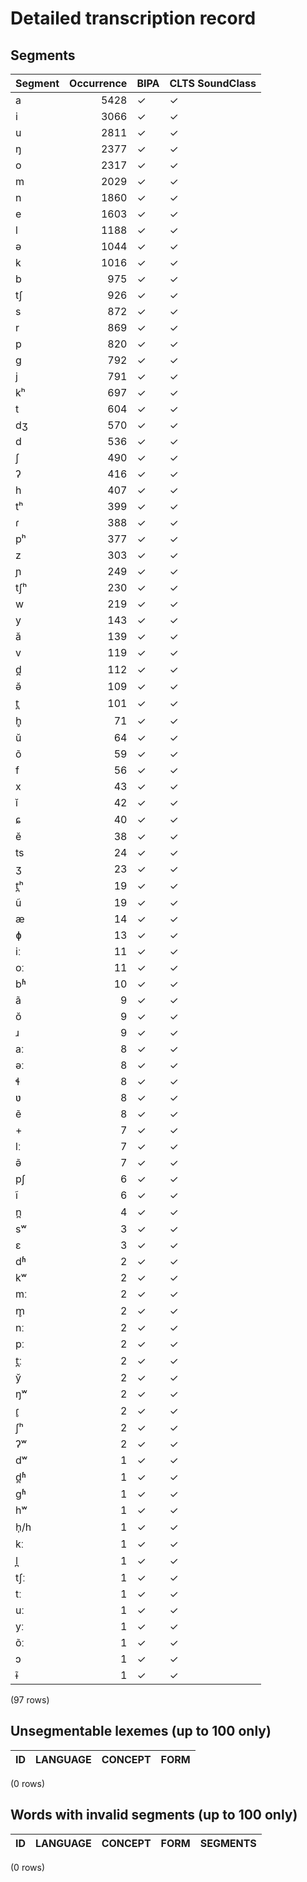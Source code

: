 
# Detailed transcription record

## Segments

| Segment | Occurrence | BIPA | CLTS SoundClass |
|:----------|-------------:|:-------|:------------------|
| a | 5428 | ✓ | ✓ |
| i | 3066 | ✓ | ✓ |
| u | 2811 | ✓ | ✓ |
| ŋ | 2377 | ✓ | ✓ |
| o | 2317 | ✓ | ✓ |
| m | 2029 | ✓ | ✓ |
| n | 1860 | ✓ | ✓ |
| e | 1603 | ✓ | ✓ |
| l | 1188 | ✓ | ✓ |
| ə | 1044 | ✓ | ✓ |
| k | 1016 | ✓ | ✓ |
| b | 975 | ✓ | ✓ |
| tʃ | 926 | ✓ | ✓ |
| s | 872 | ✓ | ✓ |
| r | 869 | ✓ | ✓ |
| p | 820 | ✓ | ✓ |
| g | 792 | ✓ | ✓ |
| j | 791 | ✓ | ✓ |
| kʰ | 697 | ✓ | ✓ |
| t | 604 | ✓ | ✓ |
| dʒ | 570 | ✓ | ✓ |
| d | 536 | ✓ | ✓ |
| ʃ | 490 | ✓ | ✓ |
| ʔ | 416 | ✓ | ✓ |
| h | 407 | ✓ | ✓ |
| tʰ | 399 | ✓ | ✓ |
| ɾ | 388 | ✓ | ✓ |
| pʰ | 377 | ✓ | ✓ |
| z | 303 | ✓ | ✓ |
| ɲ | 249 | ✓ | ✓ |
| tʃʰ | 230 | ✓ | ✓ |
| w | 219 | ✓ | ✓ |
| y | 143 | ✓ | ✓ |
| ă | 139 | ✓ | ✓ |
| v | 119 | ✓ | ✓ |
| d̪ | 112 | ✓ | ✓ |
| ə̆ | 109 | ✓ | ✓ |
| t̪ | 101 | ✓ | ✓ |
| h̥ | 71 | ✓ | ✓ |
| ŭ | 64 | ✓ | ✓ |
| õ | 59 | ✓ | ✓ |
| f | 56 | ✓ | ✓ |
| x | 43 | ✓ | ✓ |
| ĭ | 42 | ✓ | ✓ |
| ɕ | 40 | ✓ | ✓ |
| ĕ | 38 | ✓ | ✓ |
| ts | 24 | ✓ | ✓ |
| ʒ | 23 | ✓ | ✓ |
| t̪ʰ | 19 | ✓ | ✓ |
| ũ | 19 | ✓ | ✓ |
| æ | 14 | ✓ | ✓ |
| ɸ | 13 | ✓ | ✓ |
| iː | 11 | ✓ | ✓ |
| oː | 11 | ✓ | ✓ |
| bʱ | 10 | ✓ | ✓ |
| ã | 9 | ✓ | ✓ |
| ŏ | 9 | ✓ | ✓ |
| ɹ | 9 | ✓ | ✓ |
| aː | 8 | ✓ | ✓ |
| əː | 8 | ✓ | ✓ |
| ɬ | 8 | ✓ | ✓ |
| ʋ | 8 | ✓ | ✓ |
| ẽ | 8 | ✓ | ✓ |
| + | 7 | ✓ | ✓ |
| lː | 7 | ✓ | ✓ |
| ə̃ | 7 | ✓ | ✓ |
| pʃ | 6 | ✓ | ✓ |
| ĩ | 6 | ✓ | ✓ |
| n̪ | 4 | ✓ | ✓ |
| sʷ | 3 | ✓ | ✓ |
| ɛ | 3 | ✓ | ✓ |
| dʱ | 2 | ✓ | ✓ |
| kʷ | 2 | ✓ | ✓ |
| mː | 2 | ✓ | ✓ |
| m̥ | 2 | ✓ | ✓ |
| nː | 2 | ✓ | ✓ |
| pː | 2 | ✓ | ✓ |
| t̪ː | 2 | ✓ | ✓ |
| y̆ | 2 | ✓ | ✓ |
| ŋʷ | 2 | ✓ | ✓ |
| ɾ̥ | 2 | ✓ | ✓ |
| ʃʰ | 2 | ✓ | ✓ |
| ʔʷ | 2 | ✓ | ✓ |
| dʷ | 1 | ✓ | ✓ |
| d̪ʱ | 1 | ✓ | ✓ |
| gʱ | 1 | ✓ | ✓ |
| hʷ | 1 | ✓ | ✓ |
| h̩/h | 1 | ✓ | ✓ |
| kː | 1 | ✓ | ✓ |
| l̪ | 1 | ✓ | ✓ |
| tʃː | 1 | ✓ | ✓ |
| tː | 1 | ✓ | ✓ |
| uː | 1 | ✓ | ✓ |
| yː | 1 | ✓ | ✓ |
| õː | 1 | ✓ | ✓ |
| ɔ | 1 | ✓ | ✓ |
| ɨ̃ | 1 | ✓ | ✓ |

(97 rows)



## Unsegmentable lexemes (up to 100 only)

| ID | LANGUAGE | CONCEPT | FORM |
|------|------------|-----------|--------|

(0 rows)



## Words with invalid segments (up to 100 only)

| ID | LANGUAGE | CONCEPT | FORM | SEGMENTS |
|------|------------|-----------|--------|------------|

(0 rows)


